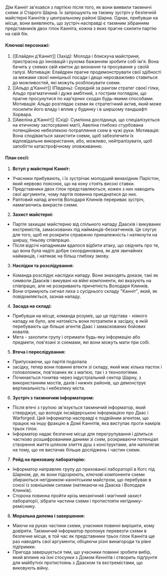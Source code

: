 Дім Канніт зв'язався з партією після того, як вони виявили таємничі схеми зі Старого Шарна. Їх запрошують на таємну зустріч у безпечній майстерні Каннітів у центральному районі Шарна. Однак, прибувши на місце, вони виявляють, що зустріч насправді є таємним зібранням представників двох гілок Канніта, кожна з яких прагне схилити партію на свій бік.  

#### **Ключові персонажі:**  

1. [[Елайден д'Канніт]] (Захід): Молода і блискуча майстриня, пристрасна до інновацій і рухома бажанням зробити собі ім'я. Вона бачить у схемах свій квиток до визнання та просування у своїй галузі.
Мотивація: Елайдрен прагне продемонструвати свої здібності за межами своєї нинішньої посади і дещо нерозважливо ставиться до можливостей, які можуть розблокувати схеми.
2. [[Альдо д'Канніт]] (Південь): Середній за рангом стратег своєї гілки, Альдо прагматичний і дуже амбітний, з гострим поглядом, що прагне просунутися по кар'єрних сходах будь-якими способами.
Мотивація: Альдо розглядає схеми як стратегічний актив, який може посилити його владу і вплив у будинку і в ширшому ландшафті Хорвара.
3. [[Авеліна д'Канніт]] (Схід): Сумлінна дослідниця, що спеціалізується на етичному застосуванні магії, Авеліна глибоко стурбована потенційною небезпекою потрапляння схем в чужі руки.
Мотивація: Вона сподівається захистити схеми, щоб забезпечити їх відповідальне використання, або, можливо, нейтралізувати, щоб запобігти катастрофічному зловживанню.

#### **План сесії:**  
1. **Вступ у майстерні Канніт:**
- Учасники прибувають, і їх зустрічає молодший винахідник Парістон, який нервово пояснює, що на кону стоять високі ставки.  
- Представники двох гілок представляються, кожен з них наводить свої аргументи, чому партія повинна приєднатися до них.  
- Раптовий напад агентів Володаря Клинків перериває зустріч, намагаючись викрасти схеми.  
2. **Захист майстерні:**
- Партія захищає майстерню від спільного нападу Даасків і викуваних екстремістів, замаскованих під найманців-безхатченків. Це слугує для того, щоб не розкрити справжню приналежність і натякнути на ширшу, тіньову співпрацю.  
- Після відсічі нападникам вдалося відбити атаку, що свідчить про те, що вона була надто добре скоординована, як для звичайних найманців, і натякає на більш глибоку змову.  
3. **Наслідки та розслідування:**
- Команда розслідує наслідки нападу. Вони знаходять докази, такі як символи Даасків і викувані на війні компоненти, які вказують на співпрацю, але не розкривають причетність Володаря Клинків.  
- Вони отримують сигнал лиха з сусіднього складу "Канніт", який, як повідомляється, зазнав нападу.  
4. **Засада на складі:**  
- Прибувши на місце, команда розуміє, що це підстава - ніякого нападу не було, але натомість вони потрапили в засідку, в якій перебувають ще більше агентів Даас і замаскованих бойових ковалів.  
- Мета - захопити групу і отримати будь-яку інформацію або предмети, пов'язані зі схемами, які вони можуть мати при собі.  
5. **Втеча і переслідування:**  
- Припускаючи, що партія подолала
- засідку, тепер вони повинні втекти зі складу, який має кілька пасток і головоломок, пов'язаних як з магією, так і з технологіями.  
- Починається гонитва через індустріальний сектор Шарну, з використанням мостів, дахів і нижніх районів, що демонструє вертикальність і небезпеку міста.  
6. **Зустріч з таємничим інформатором:**
- Після втечі з групою зв'язується таємничий інформатор, який стверджує, що володіє інсайдерською інформацією про Даас і Warforged. Цей інформатор насправді є подвійним агентом, що працює на іншу фракцію в Домі Каннітів, яка виступає проти намірів трьох гілок.  
- Інформатор надає безпечне місце для перегрупування і ділиться частково розшифрованими даними зі схем, розкриваючи потенціал створення життя шляхом злиття душ з конструктами, але наполягає на тому, що не вистачає більше досліджень і частин схеми.  
7. **Рейд на приховану лабораторію:** 
- Інформатор направляє групу до прихованої лабораторії в Когс під Шарном, де, як вони підозрюють, ключові компоненти схеми збираються негідником-каннітським майстром, що перебуває в союзі із зовнішніми силами (натякаючи на Дааска і Володаря Клинків).  
- Сторона повинна пройти крізь механічний і магічний захист лабораторії, зібрати частини схеми і протистояти негіднику-реміснику.  
8. **Моральна дилема і завершення:** 
- Маючи на руках частини схеми, учасники повинні вирішити, кому довіряти. Таємничий інформатор пропонує перевезти схеми в безпечне місце, в той час як представники трьох гілок Канніта ще раз наводять свої аргументи, обіцяючи різні винагороди та рівні підтримки.  
- Пригода завершується тим, що учасники повинні зробити вибір, який вплине на їхні стосунки з Домом Кеннітів і створить підґрунтя для майбутніх протистоянь з Дааском та екстремістами, що виковують війну.